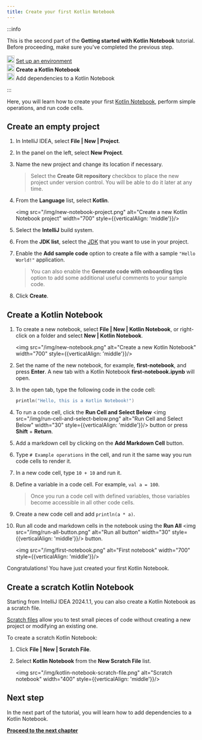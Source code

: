 ```yaml
---
title: Create your first Kotlin Notebook
---
```



:::info
<p>
   This is the second part of the <strong>Getting started with Kotlin Notebook</strong> tutorial. Before proceeding, make sure you've completed the previous step.
</p>
<p>
   <img src="icon-1-done.svg" width="20" alt="First step"/> <a href="kotlin-notebook-set-up-env.md">Set up an environment</a><br/>
      <img src="icon-2.svg" width="20" alt="Second step"/> <strong>Create a Kotlin Notebook</strong><br/>
      <img src="icon-3-todo.svg" width="20" alt="Third step"/> Add dependencies to a Kotlin Notebook<br/>
</p>

:::

Here, you will learn how to create your first [Kotlin Notebook](kotlin-notebook-overview.md), perform simple operations, and run code cells. 

## Create an empty project

1. In IntelliJ IDEA, select **File | New | Project**.
2. In the panel on the left, select **New Project**. 
3. Name the new project and change its location if necessary.

   > Select the **Create Git repository** checkbox to place the new project under version control. 
   > You will be able to do it later at any time.
   > 
   

4. From the **Language** list, select **Kotlin**.

   <img src="/img/new-notebook-project.png" alt="Create a new Kotlin Notebook project" width="700" style={{verticalAlign: 'middle'}}/>

5. Select the **IntelliJ** build system.
6. From the **JDK list**, select the [JDK](https://www.oracle.com/java/technologies/downloads/) that you want to use in your project.
7. Enable the **Add sample code** option to create a file with a sample `"Hello World!"` application.

   > You can also enable the **Generate code with onboarding tips** option to add some additional useful comments to your sample code.
   > 
   

8. Click **Create**.

## Create a Kotlin Notebook

1. To create a new notebook, select **File | New | Kotlin Notebook**, or right-click on a folder and select **New | Kotlin Notebook**.

   <img src="/img/new-notebook.png" alt="Create a new Kotlin Notebook" width="700" style={{verticalAlign: 'middle'}}/>

2. Set the name of the new notebook, for example, **first-notebook**, and press **Enter**.
   A new tab with a Kotlin Notebook **first-notebook.ipynb** will open.
3. In the open tab, type the following code in the code cell:

   ```kotlin
   println("Hello, this is a Kotlin Notebook!")
   ```
4. To run a code cell, click the **Run Cell and Select Below** <img src="/img/run-cell-and-select-below.png" alt="Run Cell and Select Below" width="30" style={{verticalAlign: 'middle'}}/> button or press **Shift** + **Return**.
5. Add a markdown cell by clicking on the **Add Markdown Cell** button. 
6. Type `# Example operations` in the cell, and run it the same way you run code cells to render it.
7. In a new code cell, type `10 + 10` and run it.
8. Define a variable in a code cell. For example, `val a = 100`. 

   > Once you run a code cell with defined variables, those variables become accessible in all other code cells.
   > 
   

9. Create a new code cell and add `println(a * a)`.
10. Run all code and markdown cells in the notebook using the **Run All** <img src="/img/run-all-button.png" alt="Run all button" width="30" style={{verticalAlign: 'middle'}}/> button.

    <img src="/img/first-notebook.png" alt="First notebook" width="700" style={{verticalAlign: 'middle'}}/>

Congratulations! You have just created your first Kotlin Notebook.

## Create a scratch Kotlin Notebook

Starting from IntelliJ IDEA 2024.1.1, you can also create a Kotlin Notebook as a scratch file.

[Scratch files](https://www.jetbrains.com/help/idea/scratches.html#create-scratch-file) allow 
you to test small pieces of code without creating a new project or modifying an existing one.

To create a scratch Kotlin Notebook:

1. Click **File | New | Scratch File**.
2. Select **Kotlin Notebook** from the **New Scratch File** list.

   <img src="/img/kotlin-notebook-scratch-file.png" alt="Scratch notebook" width="400" style={{verticalAlign: 'middle'}}/>

## Next step

In the next part of the tutorial, you will learn how to add dependencies to a Kotlin Notebook.

**[Proceed to the next chapter](kotlin-notebook-add-dependencies.md)**
